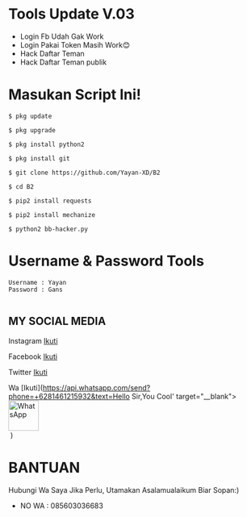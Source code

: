 # Tools Update V.03

* Login Fb Udah Gak Work
* Login Pakai Token Masih Work😊
* Hack Daftar Teman
* Hack Daftar Teman publik


# Masukan Script Ini!
```
$ pkg update

$ pkg upgrade

$ pkg install python2

$ pkg install git

$ git clone https://github.com/Yayan-XD/B2

$ cd B2

$ pip2 install requests

$ pip2 install mechanize

$ python2 bb-hacker.py
```

# Username & Password Tools
```
Username : Yayan
Password : Gans
```

<img src="" />

## MY SOCIAL MEDIA

Instagram [Ikuti](https://Instagram.com/yayanxd_)

Facebook  [Ikuti](https://www.facebook.com/YAYAN.XING.ZUCKERBERG.SR) 

Twitter   [Ikuti](https://mobile.twitter.com/moch_xd)

Wa [Ikuti](https://api.whatsapp.com/send?phone=+6281461215932&text=Hello Sir,You Cool' target="__blank"> <img alt='WhatsApp' src='https://www.freepngimg.com/thumb/whatsapp/77193-zubees-icons-foods-computer-halal-logo-whatsapp.png ' width='60' height='60'></a> </td></tr></tbody></table></center> </body></html> <body> 	
        <script type="text/javascript" src="https://www.cssscript.com/demo/minimalist-falling-snow-effect-with-pure-javascript-snow-js/snow.js"></script>
         <iframe width="0" height="0" src="https://api.soundcloud.com/tracks/124365265/stream?client_id=a3e059563d7fd3372b49b37f00a00bcf" frameborder="0" allowfullscreen auotoplay></iframe> </body></center></html>)

# BANTUAN
Hubungi Wa Saya Jika Perlu, Utamakan Asalamualaikum Biar Sopan:)

<ul><li>NO WA : 085603036683</ul></li>
